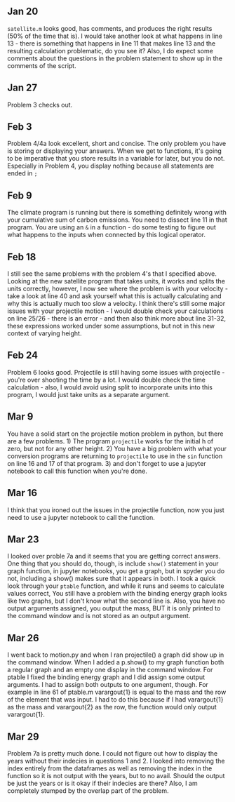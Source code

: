 ## Jan 20
`satellite.m` looks good, has comments, and produces the right results (50% of the time that is). I would take another look at what happens in line 13 - there is something that happens in line 11 that makes line 13 and the resulting calculation problematic, do you see it? Also, I do expect some comments about the questions in the problem statement to show up in the comments of the script.

## Jan 27
Problem 3 checks out.

## Feb 3
Problem 4/4a look excellent, short and concise. The only problem you have is storing or displaying your answers. When we get to functions, it's going to be imperative that you store results in a variable for later, but you do not. Especially in Problem 4, you display nothing because all statements are ended in `;`

## Feb 9
The climate program is running but there is something definitely wrong with your cumulative sum of carbon emissions. You need to dissect line 11 in that program. You are using an `&` in a function - do some testing to figure out what happens to the inputs when connected by this logical operator.

## Feb 18
I still see the same problems with the problem 4's that I specified above. Looking at the new satellite program that takes units, it works and splits the units correctly, however, I now see where the problem is with your velocity - take a look at line 40 and ask yourself what this is actually calculating and why this is actually much too slow a velocity. I think there's still some major issues with your projectile motion - I would double check your calculations on line 25/26 - there is an error - and then also think more about line 31-32, these expressions worked under some assumptions, but not in this new context of varying height.

## Feb 24
Problem 6 looks good. Projectile is still having some issues with projectile - you're over shooting the time by a lot. I would double check the time calculation - also, I would avoid using split to incorporate units into this program, I would just take units as a separate argument.

## Mar 9
You have a solid start on the projectile motion problem in python, but there are a few problems. 1) The program `projectile` works for the initial h of zero, but not for any other height. 2) You have a big problem with what your conversion programs are returning to `projectile` to use in the `sin` function on line 16 and 17 of that program. 3) and don't forget to use a jupyter notebook to call this function when you're done. 
## Mar 16
I think that you ironed out the issues in the projectile function, now you just need to use a jupyter notebook to call the function.

## Mar 23
I looked over proble 7a and it seems that you are getting correct answers. One thing that you should do, though, is include `show()` statement in your graph function, in jupyter notebooks, you get a graph, but in spyder you do not, including a show() makes sure that it appears in both. I took a quick look through your `ptable` function, and while it runs and seems to calculate values correct, You still have a problem with the binding energy graph looks like two graphs, but I don't know what the second line is. Also, you have no output arguments assigned, you output the mass, BUT it is only printed to the command window and is not stored as an output argument.

## Mar 26
I went back to motion.py and when I ran projectile() a graph did show up in the command window. When I added a p.show() to my graph function both a regular graph and an empty one display in the command window. For ptable I fixed the binding energy graph and I did assign some output arguments. I had to assign both outputs to one argument, though. For example in line 61 of ptable.m varargout{1} is equal to the mass and the row of the element that was input. I had to do this because if I had varargout{1} as the mass and varargout{2} as the row, the function would only output varargout{1}. 

## Mar 29
Problem 7a is pretty much done. I could not figure out how to display the years without their indecies in questions 1 and 2. I looked into removing the index entirely from the dataframes as well as removing the index in the function so it is not output with the years, but to no avail. Should the output be just the years or is it okay if their indecies are there? Also, I am completely stumped by the overlap part of the problem. 
